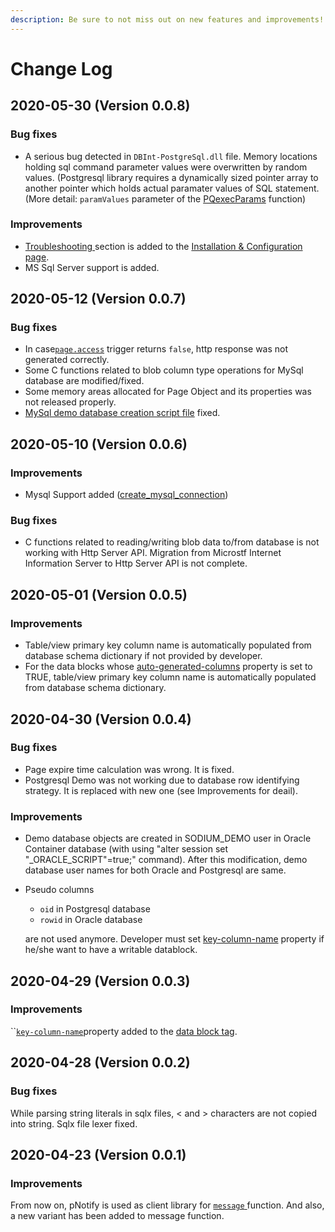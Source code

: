 ```yaml
---
description: Be sure to not miss out on new features and improvements!
---
```


# Change Log

## 2020-05-30 \(Version 0.0.8\)

### Bug fixes

* A serious bug detected in `DBInt-PostgreSql.dll` file. Memory locations holding sql command parameter values were overwritten by random values. \(Postgresql library requires a dynamically sized pointer array to another pointer which holds actual paramater values of SQL statement. \(More detail: `paramValues` parameter of the [PQexecParams](https://www.postgresql.org/docs/current/libpq-exec.html) function\) 

### **Improvements**

* [Troubleshooting ](../installation-and-configuration.md#troubleshooting)section is added to the [Installation & Configuration page](../installation-and-configuration.md). 
* MS Sql Server support is added.

## 2020-05-12 \(Version 0.0.7\)

### Bug fixes

* In case[`page.access`](../language-reference/built-in-triggers/page.access-trigger.md) trigger returns `false`, http response was not generated correctly. 
* Some C functions related to blob column type operations for MySql database are modified/fixed.
* Some memory areas allocated for Page Object and its properties was not released properly.
* [MySql demo database creation script file](https://github.com/muradkarakas/Sodium-Setup/blob/master/Sodium-Site/mysql_demo_installation.sql) fixed.

## 2020-05-10 \(Version 0.0.6\) <a id="2020-05-01-version-0-0-5"></a>

### Improvements

* Mysql Support added \([create\_mysql\_connection](../language-reference/built-in-functions/sodium-built-in-functions/database-related-functions/create_mysql_connection.md)\)

### Bug fixes

* C functions related to reading/writing blob data to/from database is not working with Http Server API. Migration from Microstf Internet Information Server to Http Server API is not complete.

## 2020-05-01 \(Version 0.0.5\)

### Improvements

* Table/view primary key column name is automatically populated from database schema dictionary if not provided by developer.
* For the data blocks whose [auto-generated-columns](../language-reference/tags/data-block/#auto-generated-columns-property) property is set to TRUE, table/view primary key column name is automatically populated from database schema dictionary.

## 2020-04-30 \(Version 0.0.4\)

### Bug fixes

* Page expire time calculation was wrong. It is fixed.
* Postgresql Demo was not working due to database row identifying strategy. It is replaced with new one \(see Improvements for deail\).

### Improvements

* Demo database objects are created in SODIUM\_DEMO user in Oracle Container database \(with using "alter session set "\_ORACLE\_SCRIPT"=true;" command\). After this modification, demo database user names for both Oracle and Postgresql are same. 
* Pseudo columns 

  * `oid` in Postgresql database
  * `rowid` in Oracle database

  are not used anymore. Developer must set [key-column-name](../language-reference/tags/data-block/#key-column-name-property) property if he/she want to have a writable datablock.

## 2020-04-29 \(Version 0.0.3\)

### Improvements

\`\`[`key-column-name`](../language-reference/tags/data-block/#key-column-name-property)property added to the [data block tag](../language-reference/tags/data-block/).

## 2020-04-28 \(Version 0.0.2\)

### Bug fixes

While parsing string literals in sqlx files, &lt; and &gt; characters are not copied into string. Sqlx file lexer fixed.

## 2020-04-23 \(Version 0.0.1\)

### Improvements

From now on, pNotify is used as client library for [`message` ](../language-reference/built-in-functions/sodium-built-in-functions/other-functions/message.md)function. And also, a new variant has been added to message function.

